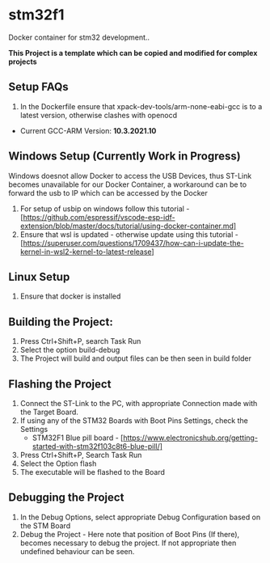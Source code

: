 # stm32f1
Docker container for stm32 development..

**This Project is a template which can be copied and modified for complex projects**

## Setup FAQs
1. In the Dockerfile ensure that xpack-dev-tools/arm-none-eabi-gcc is to a latest version, otherwise clashes with openocd
- Current GCC-ARM Version: **10.3.2021.10**

## Windows Setup (Currently Work in Progress)
Windows doesnot allow Docker to access the USB Devices, thus ST-Link becomes unavailable for our Docker Container, a workaround can be to forward the usb to IP which can be accessed by the Docker

1. For setup of usbip on windows follow this tutorial - [https://github.com/espressif/vscode-esp-idf-extension/blob/master/docs/tutorial/using-docker-container.md]
2. Ensure that wsl is updated - otherwise update using this tutorial - [https://superuser.com/questions/1709437/how-can-i-update-the-kernel-in-wsl2-kernel-to-latest-release]

## Linux Setup

1. Ensure that docker is installed


## Building the Project:
1. Press Ctrl+Shift+P, search Task Run
2. Select the option build-debug
3. The Project will build and output files can be then seen in build folder

## Flashing the Project
1. Connect the ST-Link to the PC, with appropriate Connection made with the Target Board. 
2. If using any of the STM32 Boards with Boot Pins Settings, check the Settings
    - STM32F1 Blue pill board - [https://www.electronicshub.org/getting-started-with-stm32f103c8t6-blue-pill/]
3. Press Ctrl+Shift+P, Search Task Run
4. Select the Option flash
5. The executable will be flashed to the Board

## Debugging the Project
1. In the Debug Options, select appropriate Debug Configuration based on the STM Board
2. Debug the Project - Here note that position of Boot Pins (If there), becomes necessary to debug the project. If not appropriate then undefined behaviour can be seen.
